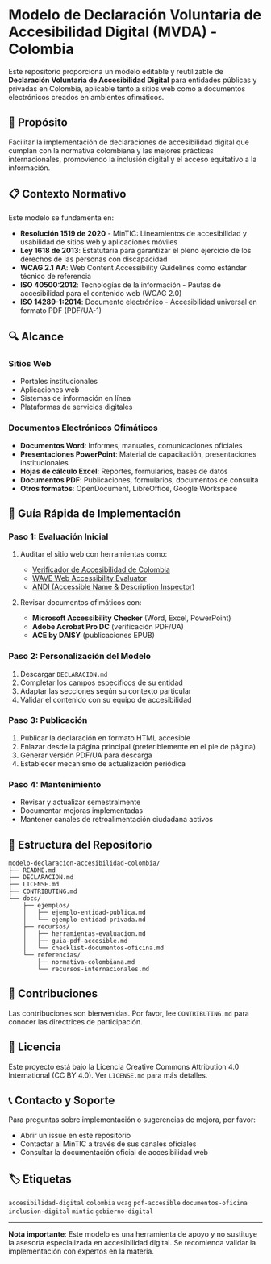 # Modelo de Declaración Voluntaria de Accesibilidad Digital (MVDA) - Colombia

Este repositorio proporciona un modelo editable y reutilizable de **Declaración Voluntaria de Accesibilidad Digital** para entidades públicas y privadas en Colombia, aplicable tanto a sitios web como a documentos electrónicos creados en ambientes ofimáticos.

## 🎯 Propósito

Facilitar la implementación de declaraciones de accesibilidad digital que cumplan con la normativa colombiana y las mejores prácticas internacionales, promoviendo la inclusión digital y el acceso equitativo a la información.

## 📋 Contexto Normativo

Este modelo se fundamenta en:

- **Resolución 1519 de 2020** - MinTIC: Lineamientos de accesibilidad y usabilidad de sitios web y aplicaciones móviles
- **Ley 1618 de 2013**: Estatutaria para garantizar el pleno ejercicio de los derechos de las personas con discapacidad
- **WCAG 2.1 AA**: Web Content Accessibility Guidelines como estándar técnico de referencia
- **ISO 40500:2012**: Tecnologías de la información - Pautas de accesibilidad para el contenido web (WCAG 2.0)
- **ISO 14289-1:2014**: Documento electrónico - Accesibilidad universal en formato PDF (PDF/UA-1)

## 🔍 Alcance

### Sitios Web
- Portales institucionales
- Aplicaciones web
- Sistemas de información en línea
- Plataformas de servicios digitales

### Documentos Electrónicos Ofimáticos
- **Documentos Word**: Informes, manuales, comunicaciones oficiales
- **Presentaciones PowerPoint**: Material de capacitación, presentaciones institucionales
- **Hojas de cálculo Excel**: Reportes, formularios, bases de datos
- **Documentos PDF**: Publicaciones, formularios, documentos de consulta
- **Otros formatos**: OpenDocument, LibreOffice, Google Workspace

## 🚀 Guía Rápida de Implementación

### Paso 1: Evaluación Inicial
1. Auditar el sitio web con herramientas como:
   - [Verificador de Accesibilidad de Colombia](https://accesibilidad.mintic.gov.co/verificador/)
   - [WAVE Web Accessibility Evaluator](https://wave.webaim.org/)
   - [ANDI (Accessible Name & Description Inspector)](https://www.ssa.gov/accessibility/andi/)

2. Revisar documentos ofimáticos con:
   - **Microsoft Accessibility Checker** (Word, Excel, PowerPoint)
   - **Adobe Acrobat Pro DC** (verificación PDF/UA)
   - **ACE by DAISY** (publicaciones EPUB)

### Paso 2: Personalización del Modelo
1. Descargar `DECLARACION.md`
2. Completar los campos específicos de su entidad
3. Adaptar las secciones según su contexto particular
4. Validar el contenido con su equipo de accesibilidad

### Paso 3: Publicación
1. Publicar la declaración en formato HTML accesible
2. Enlazar desde la página principal (preferiblemente en el pie de página)
3. Generar versión PDF/UA para descarga
4. Establecer mecanismo de actualización periódica

### Paso 4: Mantenimiento
- Revisar y actualizar semestralmente
- Documentar mejoras implementadas
- Mantener canales de retroalimentación ciudadana activos

## 📁 Estructura del Repositorio

```
modelo-declaracion-accesibilidad-colombia/
├── README.md
├── DECLARACION.md
├── LICENSE.md
├── CONTRIBUTING.md
└── docs/
    ├── ejemplos/
    │   ├── ejemplo-entidad-publica.md
    │   └── ejemplo-entidad-privada.md
    ├── recursos/
    │   ├── herramientas-evaluacion.md
    │   ├── guia-pdf-accesible.md
    │   └── checklist-documentos-oficina.md
    └── referencias/
        ├── normativa-colombiana.md
        └── recursos-internacionales.md
```

## 🤝 Contribuciones

Las contribuciones son bienvenidas. Por favor, lee `CONTRIBUTING.md` para conocer las directrices de participación.

## 📄 Licencia

Este proyecto está bajo la Licencia Creative Commons Attribution 4.0 International (CC BY 4.0). Ver `LICENSE.md` para más detalles.

## 📞 Contacto y Soporte

Para preguntas sobre implementación o sugerencias de mejora, por favor:
- Abrir un issue en este repositorio
- Contactar al MinTIC a través de sus canales oficiales
- Consultar la documentación oficial de accesibilidad web

## 🏷️ Etiquetas

`accesibilidad-digital` `colombia` `wcag` `pdf-accesible` `documentos-oficina` `inclusion-digital` `mintic` `gobierno-digital`

---

**Nota importante**: Este modelo es una herramienta de apoyo y no sustituye la asesoría especializada en accesibilidad digital. Se recomienda validar la implementación con expertos en la materia.
